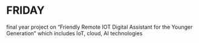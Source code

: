 # FRIDAY
final year project on “Friendly Remote IOT Digital Assistant for the Younger Generation” which includes IoT, cloud, AI technologies
